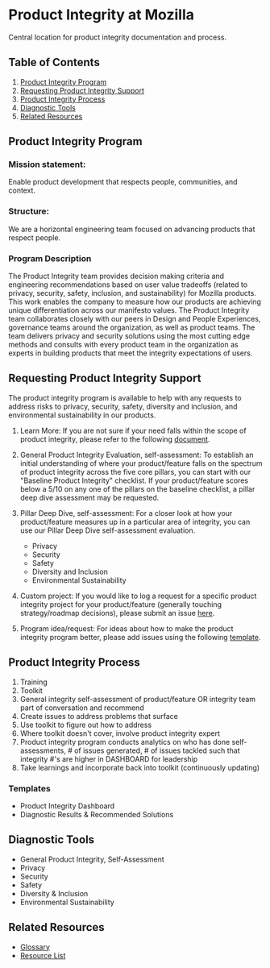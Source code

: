 # Product Integrity at Mozilla
 Central location for product integrity documentation and process.

## Table of Contents
1. [Product Integrity Program](#product-integrity-program)
2. [Requesting Product Integrity Support](#requesting-product-integrity-support)
3. [Product Integrity Process](#product-integrity-process)
4. [Diagnostic Tools](#diagnostic-tools)
5. [Related Resources](#related-resources)


## Product Integrity Program

### Mission statement: 
Enable product development that respects people, communities, and context. 

### Structure: 
We are a horizontal engineering team focused on advancing products that respect people.

### Program Description
The Product Integrity team provides decision making criteria and engineering recommendations based on user value tradeoffs (related to privacy, security, safety, inclusion, and sustainability) for Mozilla products. This work enables the company to measure how our products are achieving unique differentiation across our manifesto values. The Product Integrity team collaborates closely with our peers in Design and People Experiences, governance teams around the organization, as well as product teams. The team delivers privacy and security solutions using the most cutting edge methods and consults with every product team in the organization as experts in building products that meet the integrity expectations of users.

## Requesting Product Integrity Support
The product integrity program is available to help with any requests to address risks to privacy, security, safety, diversity and inclusion, and environmental sustainability in our products. 

1. Learn More: If you are not sure if your need falls within the scope of product integrity, please refer to the following [document](https://docs.google.com/document/d/1clkNScf22kL_UBBXzecnvXw3Nrc_K_LO0w15F3NzVa8/edit).

2. General Product Integrity Evaluation, self-assessment: To establish an initial understanding of where your product/feature falls on the spectrum of product integrity across the five core pillars, you can start with our "Baseline Product Integrity" checklist. If your product/feature scores below a 5/10 on any one of the pillars on the baseline checklist, a pillar deep dive assessment may be requested.

3. Pillar Deep Dive, self-assessment: For a closer look at how your product/feature measures up in a particular area of integrity, you can use our Pillar Deep Dive self-assessment evaluation.
    * Privacy
    * Security
    * Safety
    * Diversity and Inclusion
    * Environmental Sustainability

4. Custom project: If you would like to log a request for a specific product integrity project for your product/feature (generally touching strategy/roadmap decisions), please submit an issue [here](https://github.com/nshadowen314/product-integrity/issues/new?labels=zenhub-prod-integrity&template=prod_integrity_request.md). 

5. Program idea/request: For ideas about how to make the product integrity program better, please add issues using the following [template](https://github.com/nshadowen314/product-integrity/issues/new?labels=zenhub-prod-integrity&template=program_request.md).


## Product Integrity Process

1. Training 
2. Toolkit
3. General integrity self-assessment of product/feature OR integrity team part of conversation and recommend
4. Create issues to address problems that surface
5. Use toolkit to figure out how to address 
6. Where toolkit doesn't cover, involve product integrity expert
7. Product integrity program conducts analytics on who has done self-assessments, # of issues generated, # of issues tackled such that integrity #'s are higher in DASHBOARD for leadership
8. Take learnings and incorporate back into toolkit (continuously updating)

### Templates
* Product Integrity Dashboard
* Diagnostic Results & Recommended Solutions


## Diagnostic Tools
* General Product Integrity, Self-Assessment
* Privacy
* Security
* Safety
* Diversity & Inclusion
* Environmental Sustainability


## Related Resources

* [Glossary](https://docs.google.com/document/d/154UATW0EzRaA1U-26-6P-hvc_UsI1PDcDMpU0VIVAO4/edit)
* [Resource List](https://docs.google.com/document/d/1dKmd2o5yr2LlfT69c5TPLNjOil2J7dLM47bg6xQELbo/edit#)